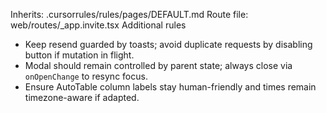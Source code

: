 Inherits: .cursorrules/rules/pages/DEFAULT.md
Route file: web/routes/_app.invite.tsx
Additional rules
- Keep resend guarded by toasts; avoid duplicate requests by disabling button if mutation in flight.
- Modal should remain controlled by parent state; always close via `onOpenChange` to resync focus.
- Ensure AutoTable column labels stay human-friendly and times remain timezone-aware if adapted.
